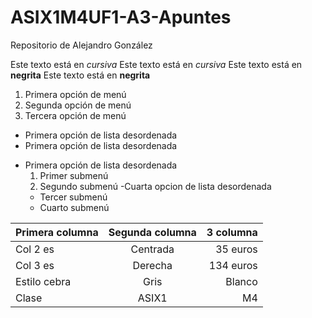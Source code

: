 # ASIX1M4UF1-A3-Apuntes

Repositorio de Alejandro González

Este texto está en *cursiva*
Este texto está en _cursiva_
Este texto está en **negrita**
Este texto está en __negrita__

1. Primera opción de menú
2. Segunda opción de menú
3. Tercera opción de menú

* Primera opción de lista desordenada
* Primera opción de lista desordenada
- Primera opción de lista desordenada
  1. Primer submenú
  2. Segundo submenú
 -Cuarta opcion de lista desordenada
   - Tercer submenú
   - Cuarto submenú
 
 |Primera columna|Segunda columna|3 columna|
 |---------------|:------------:|---------:|
 |Col 2 es|Centrada|35 euros|
 |Col 3 es |Derecha|134 euros|
 |Estilo cebra|Gris|Blanco|
 |Clase|ASIX1|M4|